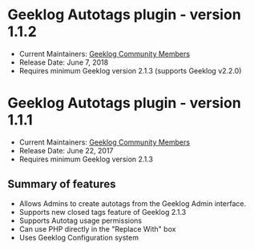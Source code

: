 # Geeklog Autotags plugin - version 1.1.2

* Current Maintainers: [Geeklog Community Members](https://github.com/orgs/Geeklog-Plugins/people)
* Release Date: June 7, 2018
* Requires minimum Geeklog version 2.1.3 (supports Geeklog v2.2.0)

# Geeklog Autotags plugin - version 1.1.1

* Current Maintainers: [Geeklog Community Members](https://github.com/orgs/Geeklog-Plugins/people)
* Release Date: June 22, 2017
* Requires minimum Geeklog version 2.1.3

## Summary of features
* Allows Admins to create autotags from the Geeklog Admin interface. 
* Supports new closed tags feature of Geeklog 2.1.3
* Supports Autotag usage permissions
* Can use PHP directly in the "Replace With" box
* Uses Geeklog Configuration system
